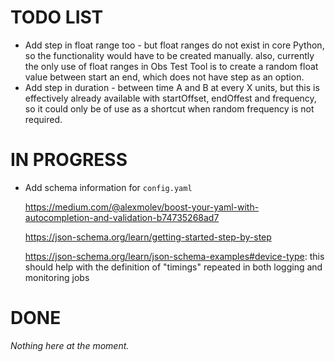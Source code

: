 # TODO LIST

- Add step in float range too - but float ranges do not exist in core Python, so the functionality would have to be created manually. also, currently the only use of float ranges in Obs Test Tool is to create a random float value between start an end, which does not have step as an option.
- Add step in duration - between time A and B at every X units, but this is effectively already available with startOffset, endOffest and frequency, so it could only be of use as a shortcut when random frequency is not required.

# IN PROGRESS

- Add schema information for `config.yaml`
  
  https://medium.com/@alexmolev/boost-your-yaml-with-autocompletion-and-validation-b74735268ad7

  https://json-schema.org/learn/getting-started-step-by-step

  https://json-schema.org/learn/json-schema-examples#device-type: this should help with the definition of "timings" repeated in both logging and monitoring jobs

# DONE

_Nothing here at the moment._
